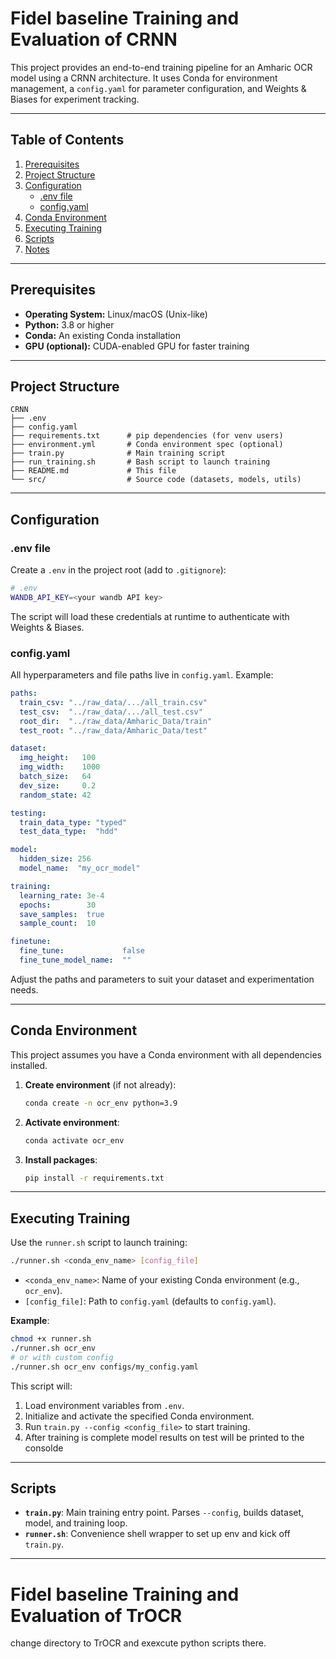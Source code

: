# Fidel baseline Training and Evaluation of  CRNN

This project provides an end-to-end training pipeline for an Amharic OCR model using a CRNN architecture. It uses Conda for environment management, a `config.yaml` for parameter configuration, and Weights & Biases for experiment tracking.

---

## Table of Contents
1. [Prerequisites](#prerequisites)
2. [Project Structure](#project-structure)
3. [Configuration](#configuration)
   - [.env file](#env-file)
   - [config.yaml](#configyaml)
4. [Conda Environment](#conda-environment)
5. [Executing Training](#executing-training)
6. [Scripts](#scripts)
7. [Notes](#notes)

---

## Prerequisites
- **Operating System:** Linux/macOS (Unix-like)
- **Python:** 3.8 or higher
- **Conda:** An existing Conda installation
- **GPU (optional):** CUDA-enabled GPU for faster training

---

## Project Structure
```
CRNN
├── .env
├── config.yaml
├── requirements.txt      # pip dependencies (for venv users)
├── environment.yml       # Conda environment spec (optional)
├── train.py              # Main training script
├── run_training.sh       # Bash script to launch training
├── README.md             # This file
└── src/                  # Source code (datasets, models, utils)
```

---

## Configuration

### .env file
Create a `.env` in the project root (add to `.gitignore`):
```bash
# .env
WANDB_API_KEY=<your wandb API key>
```
The script will load these credentials at runtime to authenticate with Weights & Biases.

### config.yaml
All hyperparameters and file paths live in `config.yaml`. Example:
```yaml
paths:
  train_csv: "../raw_data/.../all_train.csv"
  test_csv:  "../raw_data/.../all_test.csv"
  root_dir:  "../raw_data/Amharic_Data/train"
  test_root: "../raw_data/Amharic_Data/test"

dataset:
  img_height:   100
  img_width:    1000
  batch_size:   64
  dev_size:     0.2
  random_state: 42

testing:
  train_data_type: "typed"
  test_data_type:  "hdd"

model:
  hidden_size: 256
  model_name:  "my_ocr_model"

training:
  learning_rate: 3e-4
  epochs:        30
  save_samples:  true
  sample_count:  10

finetune:
  fine_tune:             false
  fine_tune_model_name:  ""
```
Adjust the paths and parameters to suit your dataset and experimentation needs.

---

## Conda Environment
This project assumes you have a Conda environment with all dependencies installed.

1. **Create environment** (if not already):
   ```bash
   conda create -n ocr_env python=3.9
   ```
2. **Activate environment**:
   ```bash
   conda activate ocr_env
   ```
3. **Install packages**:
   ```bash
   pip install -r requirements.txt
   ```
  
   

---

## Executing Training
Use the `runner.sh` script to launch training:

```bash
./runner.sh <conda_env_name> [config_file]
```

- `<conda_env_name>`: Name of your existing Conda environment (e.g., `ocr_env`).
- `[config_file]`: Path to `config.yaml` (defaults to `config.yaml`).

**Example**:
```bash
chmod +x runner.sh
./runner.sh ocr_env
# or with custom config
./runner.sh ocr_env configs/my_config.yaml
```

This script will:
1. Load environment variables from `.env`.
2. Initialize and activate the specified Conda environment.
3. Run `train.py --config <config_file>` to start training.
4. After training is complete model results on test will be printed to the consolde

---

## Scripts
- **`train.py`**: Main training entry point. Parses `--config`, builds dataset, model, and training loop.
- **`runner.sh`**: Convenience shell wrapper to set up env and kick off `train.py`.

---


# Fidel baseline Training and Evaluation of  TrOCR
change directory to TrOCR and exexcute python scripts there.
